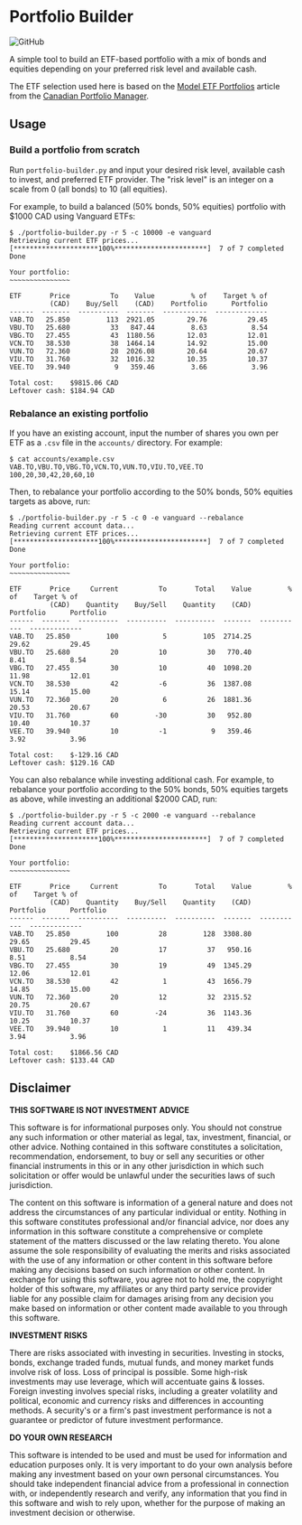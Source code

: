 # Portfolio Builder

![GitHub](https://img.shields.io/github/license/joeycarter/portfolio-builder)

A simple tool to build an ETF-based portfolio with a mix of bonds and equities depending on your preferred risk level and available cash.

The ETF selection used here is based on the [Model ETF Portfolios](https://www.canadianportfoliomanagerblog.com/model-etf-portfolios/) article from the [Canadian Portfolio Manager](https://www.canadianportfoliomanagerblog.com/).

## Usage

### Build a portfolio from scratch

Run `portfolio-builder.py` and input your desired risk level, available cash to invest, and preferred ETF provider.
The "risk level" is an integer on a scale from 0 (all bonds) to 10 (all equities).

For example, to build a balanced (50% bonds, 50% equities) portfolio with $1000 CAD using Vanguard ETFs:

```console
$ ./portfolio-builder.py -r 5 -c 10000 -e vanguard
Retrieving current ETF prices...
[*********************100%***********************]  7 of 7 completed
Done

Your portfolio:
~~~~~~~~~~~~~~~

ETF       Price          To    Value         % of    Target % of
          (CAD)    Buy/Sell    (CAD)    Portfolio      Portfolio
------  -------  ----------  -------  -----------  -------------
VAB.TO   25.850         113  2921.05        29.76          29.45
VBU.TO   25.680          33   847.44         8.63           8.54
VBG.TO   27.455          43  1180.56        12.03          12.01
VCN.TO   38.530          38  1464.14        14.92          15.00
VUN.TO   72.360          28  2026.08        20.64          20.67
VIU.TO   31.760          32  1016.32        10.35          10.37
VEE.TO   39.940           9   359.46         3.66           3.96

Total cost:    $9815.06 CAD
Leftover cash: $184.94 CAD
```

### Rebalance an existing portfolio

If you have an existing account, input the number of shares you own per ETF as a `.csv` file in the `accounts/` directory. For example:

```console
$ cat accounts/example.csv
VAB.TO,VBU.TO,VBG.TO,VCN.TO,VUN.TO,VIU.TO,VEE.TO
100,20,30,42,20,60,10
```

Then, to rebalance your portfolio according to the 50% bonds, 50% equities targets as above, run:

```console
$ ./portfolio-builder.py -r 5 -c 0 -e vanguard --rebalance
Reading current account data...
Retrieving current ETF prices...
[*********************100%***********************]  7 of 7 completed
Done

Your portfolio:
~~~~~~~~~~~~~~~

ETF       Price     Current          To       Total    Value         % of    Target % of
          (CAD)    Quantity    Buy/Sell    Quantity    (CAD)    Portfolio      Portfolio
------  -------  ----------  ----------  ----------  -------  -----------  -------------
VAB.TO   25.850         100           5         105  2714.25        29.62          29.45
VBU.TO   25.680          20          10          30   770.40         8.41           8.54
VBG.TO   27.455          30          10          40  1098.20        11.98          12.01
VCN.TO   38.530          42          -6          36  1387.08        15.14          15.00
VUN.TO   72.360          20           6          26  1881.36        20.53          20.67
VIU.TO   31.760          60         -30          30   952.80        10.40          10.37
VEE.TO   39.940          10          -1           9   359.46         3.92           3.96

Total cost:    $-129.16 CAD
Leftover cash: $129.16 CAD
```

You can also rebalance while investing additional cash.
For example, to rebalance your portfolio according to the 50% bonds, 50% equities targets as above, while investing an additional $2000 CAD, run:

```console
$ ./portfolio-builder.py -r 5 -c 2000 -e vanguard --rebalance
Reading current account data...
Retrieving current ETF prices...
[*********************100%***********************]  7 of 7 completed
Done

Your portfolio:
~~~~~~~~~~~~~~~

ETF       Price     Current          To       Total    Value         % of    Target % of
          (CAD)    Quantity    Buy/Sell    Quantity    (CAD)    Portfolio      Portfolio
------  -------  ----------  ----------  ----------  -------  -----------  -------------
VAB.TO   25.850         100          28         128  3308.80        29.65          29.45
VBU.TO   25.680          20          17          37   950.16         8.51           8.54
VBG.TO   27.455          30          19          49  1345.29        12.06          12.01
VCN.TO   38.530          42           1          43  1656.79        14.85          15.00
VUN.TO   72.360          20          12          32  2315.52        20.75          20.67
VIU.TO   31.760          60         -24          36  1143.36        10.25          10.37
VEE.TO   39.940          10           1          11   439.34         3.94           3.96

Total cost:    $1866.56 CAD
Leftover cash: $133.44 CAD
```

## Disclaimer

**THIS SOFTWARE IS NOT INVESTMENT ADVICE**

This software is for informational purposes only. You should not construe any such information or other material as legal, tax, investment, financial, or other advice. Nothing contained in this software constitutes a solicitation, recommendation, endorsement, to buy or sell any securities or other financial instruments in this or in any other jurisdiction in which such solicitation or offer would be unlawful under the securities laws of such jurisdiction.

The content on this software is information of a general nature and does not address the circumstances of any particular individual or entity. Nothing in this software constitutes professional and/or financial advice, nor does any information in this software constitute a comprehensive or complete statement of the matters discussed or the law relating thereto. You alone assume the sole responsibility of evaluating the merits and risks associated with the use of any information or other content in this software before making any decisions based on such information or other content. In exchange for using this software, you agree not to hold me, the copyright holder of this software, my affiliates or any third party service provider liable for any possible claim for damages arising from any decision you make based on information or other content made available to you through this software.

**INVESTMENT RISKS**

There are risks associated with investing in securities. Investing in stocks, bonds, exchange traded funds, mutual funds, and money market funds involve risk of loss. Loss of principal is possible. Some high-risk investments may use leverage, which will accentuate gains & losses. Foreign investing involves special risks, including a greater volatility and political, economic and currency risks and differences in accounting methods. A security's or a firm's past investment performance is not a guarantee or predictor of future investment performance.

**DO YOUR OWN RESEARCH**

This software is intended to be used and must be used for information and education purposes only. It is very important to do your own analysis before making any investment based on your own personal circumstances. You should take independent financial advice from a professional in connection with, or independently research and verify, any information that you find in this software and wish to rely upon, whether for the purpose of making an investment decision or otherwise.

